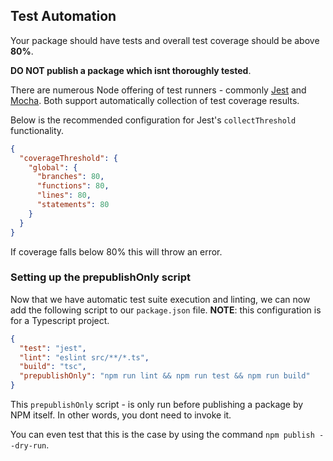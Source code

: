 ## Test Automation

Your package should have tests and overall test coverage should be above **80%**.

**DO NOT publish a package which isnt thoroughly tested**.

There are numerous Node offering of test runners - commonly [Jest](https://jestjs.io/) and [Mocha](https://mochajs.org/). Both support automatically collection of test coverage results.

Below is the recommended configuration for Jest's `collectThreshold` functionality.

```json
{
  "coverageThreshold": {
    "global": {
      "branches": 80,
      "functions": 80,
      "lines": 80,
      "statements": 80
    }
  }
}
```

If coverage falls below 80% this will throw an error.

### Setting up the prepublishOnly script

Now that we have automatic test suite execution and linting, we can now add the following script to our `package.json` file. **NOTE**: this configuration is for a Typescript project.

```JSON
{
  "test": "jest",
  "lint": "eslint src/**/*.ts",
  "build": "tsc",
  "prepublishOnly": "npm run lint && npm run test && npm run build"
}
```

This `prepublishOnly` script - is only run before publishing a package by NPM itself. In other words, you dont need to invoke it.

You can even test that this is the case by using the command `npm publish --dry-run`.
